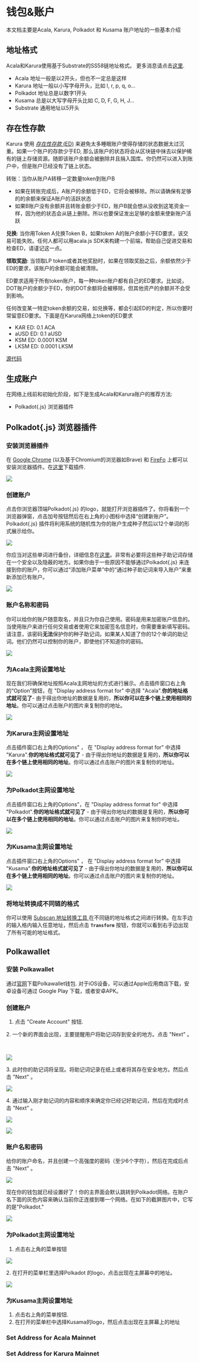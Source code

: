 # 钱包&账户

本文档主要是Acala, Karura, Polkadot 和 Kusama 账户地址的一些基本介绍

## 地址格式 <a href="#address-format" id="address-format"></a>

Acala和Karura使用基于Substrate的SS58链地址格式。 更多消息请点击[这里](https://wiki.polkadot.network/docs/en/learn-accounts).

* Acala 地址一般是以2开头，但也不一定总是这样
* Karura 地址一般以小写字母开头，比如  l, r, p, q, o...
* Polkadot 地址总是以数字1开头
* Kusama 总是以大写字母开头比如 C, D, F, G, H, J...
* Substrate 通用地址以5开头

## 存在性存款 <a href="#existential-deposit" id="existential-deposit"></a>

Karura 使用 [_存在性存款_ (ED)](https://wiki.polkadot.network/docs/learn-accounts#existential-deposit-and-reaping) 来避免太多睡眠账户使得存储的状态数据太过沉重。如果一个账户的存款少于ED, 那么该账户的状态将会从区块链中抹去以保护稀有的链上存储资源。随即该账户余额会被删除并且捐入国库。你仍然可以进入到账户中，但是账户已经没有了链上状态。&#x20;

转账：当你从账户A转移一定数量token到账户B

* 如果在转账完成后，A账户的余额低于ED，它将会被移除。所以请确保有足够的的余额来保证A账户的活跃状态
* 如果B账户没有余额并且转账金额少于ED，账户B就会想从没收到这笔资金一样，因为他的状态会从链上删除。所以也要保证发出足够的金额来使新账户活跃

**兑换**: 当你用Token A兑换Token B，如果token A的账户余额小于ED要求，该交易可能失败。任何人都可以用acala.js SDK来构建一个前端，帮助自己促进交易和检查ED，请谨记这一点。

**领取奖励**: 当领取LP token或者其他奖励时，如果在领取奖励之后，余额依然少于ED的要求，该账户的余额可能会被清除。

ED要求适用于所有token账户，每一种token账户都有自己的ED要求。比如说，DOT账户的余额少于ED，你的DOT余额将会被移除，但其他资产的余额并不会受到影响。

任何改变某一特定token余额的交易，如兑换等，都会引起ED的判定，所以你要时常留意ED要求。下面是在Karura网络上token的ED要求

* KAR ED: 0.1 ACA
* aUSD ED: 0.1 aUSD
* KSM ED: 0.0001 KSM
* LKSM ED: 0.0001 LKSM

[源代码](https://github.com/AcalaNetwork/Acala/blob/0411433ee03c8a9efdc16c2b6014bd0c120f12d4/runtime/karura/src/lib.rs#L747-L751)

## 生成账户 <a href="#account-generation" id="account-generation"></a>

在网络上线前和初始化阶段，如下是生成Acala和Karura账户的推荐方法:

* Polkadot{.js} 浏览器插件

## Polkadot{.js} 浏览器插件 <a href="#polkadot-.js-browser-plugin" id="polkadot-.js-browser-plugin"></a>

### 安装浏览器插件 <a href="#install-the-browser-plugin" id="install-the-browser-plugin"></a>

在 [Google Chrome](https://chrome.google.com/webstore/detail/polkadot%7Bjs%7D-extension/mopnmbcafieddcagagdcbnhejhlodfdd?hl=en) (以及基于Chromium的浏览器如Brave) 和 [FireFo](https://addons.mozilla.org/en-US/firefox/addon/polkadot-js-extension) 上都可以安装浏览器插件。在[这里](https://polkadot.js.org/extension/)下载插件.

![](https://1503523808-files.gitbook.io/\~/files/v0/b/gitbook-legacy-files/o/assets%2F-MAz4EenwXLth\_HO\_hmJ%2F-M\_d9J85pM55GhyGPGd1%2F-M\_dCLYCSww-lIL9hYYX%2FScreen%20Shot%202021-05-14%20at%204.49.27%20PM.png?alt=media\&token=1145ec94-8c95-4130-b530-f8db80523273)

### 创建账户 <a href="#create-account" id="create-account"></a>

点击你浏览器顶端Polkadot{.js} 的logo，就能打开浏览器插件了。你将看到一个浏览器弹窗，点击加号按钮然后在右上角的小图标中选择“创建新账户”。 Polkadot{.js} 插件将利用系统的随机性为你的账户生成种子然后以12个单词的形式展示给你。

![](https://1503523808-files.gitbook.io/\~/files/v0/b/gitbook-legacy-files/o/assets%2F-MAz4EenwXLth\_HO\_hmJ%2F-M\_d9J85pM55GhyGPGd1%2F-M\_dDK3C-NtFvAMNwiSt%2FScreen%20Shot%202021-05-14%20at%204.53.46%20PM.png?alt=media\&token=e19bcc1d-89fe-4403-a98b-1fd9dfc794b5)

你应当对这些单词进行备份，详细信息在[这里](https://wiki.polkadot.network/docs/en/learn-account-generation#storing-your-key-safely)。非常有必要将这些种子助记词存储在一个安全以及隐蔽的地方。如果你由于一些原因不能够通过Polkadot{.js} 来连接到你的账户，你可以通过“添加账户菜单”中的“通过种子助记词来导入账户”来重新添加已有账户。

![](https://1503523808-files.gitbook.io/\~/files/v0/b/gitbook-legacy-files/o/assets%2F-MAz4EenwXLth\_HO\_hmJ%2F-M\_d9J85pM55GhyGPGd1%2F-M\_dD50MlKV95MR4yG4t%2FScreen%20Shot%202021-05-14%20at%204.52.43%20PM.png?alt=media\&token=2b723190-b2bd-4cb3-99ec-d65d39ecb53a)

### 账户名称和密码 <a href="#name-account-and-password" id="name-account-and-password"></a>

你可以给你的账户随意取名，并且只为你自己使用。密码是用来加密账户信息的。当使用账户来进行任何交易或者使用它来加密签名信息时，你需要重新填写密码。请注意，该密码**无法**保护你的种子助记词。如果某人知道了你的12个单词的助记词。他们仍然可以控制你的账户，即使他们不知道你的密码。

![](https://1503523808-files.gitbook.io/\~/files/v0/b/gitbook-legacy-files/o/assets%2F-MAz4EenwXLth\_HO\_hmJ%2F-M\_d9J85pM55GhyGPGd1%2F-M\_dDr2uh8p2z6RRpQYf%2FScreen%20Shot%202021-05-14%20at%204.54.44%20PM.png?alt=media\&token=a52161e9-6901-4e6e-9c43-d8712b5fce93)

### 为Acala主网设置地址 <a href="#set-address-for-acala-mainnet" id="set-address-for-acala-mainnet"></a>

现在我们将确保地址按照Acala主网地址的方式进行展示。点击插件窗口右上角的“Option”按钮，在 "Display address format for" 中选择 "Acala".**你的地址格式就可见了**- 由于得出你地址的数据是复用的，**所以你可以在多个链上使用相同的地址**。你可以通过点击账户的图片来复制你的地址。

![](https://1503523808-files.gitbook.io/\~/files/v0/b/gitbook-legacy-files/o/assets%2F-MAz4EenwXLth\_HO\_hmJ%2F-M\_d9J85pM55GhyGPGd1%2F-M\_dEaN0F2NnxThLxNu-%2FScreen%20Shot%202021-05-14%20at%204.58.59%20PM.png?alt=media\&token=4839beea-10bf-472b-82af-6e30c0db77b7)

### 为Karura主网设置地址 <a href="#set-address-for-karura-mainnet" id="set-address-for-karura-mainnet"></a>

点击插件窗口右上角的Options" ， 在 "Display address format for" 中选择 "Karura".**你的地址格式就可见了** - 由于得出你地址的数据是复用的，**所以你可以在多个链上使用相同的地址**。你可以通过点击账户的图片来复制你的地址。

![](https://1503523808-files.gitbook.io/\~/files/v0/b/gitbook-legacy-files/o/assets%2F-MAz4EenwXLth\_HO\_hmJ%2F-MbdDEGgoJvrmdLhrFQe%2F-MbdRZuBQFh3CP9oYLi9%2FScreen%20Shot%202021-06-08%20at%202.27.20%20PM.png?alt=media\&token=1c6e7440-9615-412c-a1e0-dd01559acf0f)

### 为Polkadot主网设置地址 <a href="#set-address-for-polkadot-mainnet" id="set-address-for-polkadot-mainnet"></a>

点击插件窗口右上角的Options"，在 "Display address format for" 中选择 "Polkadot".**你的地址格式就可见了** - 由于得出你地址的数据是复用的，**所以你可以在多个链上使用相同的地址**。你可以通过点击账户的图片来复制你的地址。

![](https://1503523808-files.gitbook.io/\~/files/v0/b/gitbook-legacy-files/o/assets%2F-MAz4EenwXLth\_HO\_hmJ%2F-M\_lyAqaQ1Db6r48e1UC%2F-M\_lzxaAC\_H6sfIeMChL%2FScreen%20Shot%202021-05-16%20at%209.45.59%20AM.png?alt=media\&token=b17daac9-6d88-44e2-892a-4a797d5805b3)

### 为Kusama主网设置地址 <a href="#set-address-for-kusama-mainnet" id="set-address-for-kusama-mainnet"></a>

点击插件窗口右上角的Options" ， 在 "Display address format for" 中选择 "Kusama".**你的地址格式就可见了** - 由于得出你地址的数据是复用的，**所以你可以在多个链上使用相同的地址**。你可以通过点击账户的图片来复制你的地址。

![](https://1503523808-files.gitbook.io/\~/files/v0/b/gitbook-legacy-files/o/assets%2F-MAz4EenwXLth\_HO\_hmJ%2F-M\_lyAqaQ1Db6r48e1UC%2F-M\_m-313S-tBRN22FXN1%2FScreen%20Shot%202021-05-16%20at%209.46.09%20AM.png?alt=media\&token=ae33d5a2-1d7a-4fa3-8138-68055b992dfe)

### 将地址转换成不同链的格式 <a href="#convert-address-for-different-chain-formats" id="convert-address-for-different-chain-formats"></a>

你可以使用 [Subscan 地址转换工具 ](https://polkadot.subscan.io/tools/ss58\_transform) 在不同链的地址格式之间进行转换。在左手边的输入格内输入任意地址，然后点击 **`Transform`** 按钮，你就可以看到右手边出现了所有可能的地址格式。

## **Polkawallet** <a href="#polkawallet" id="polkawallet"></a>

### **安装 Polkawallet** <a href="#install-polkawallet-app" id="install-polkawallet-app"></a>

通过[官网](https://polkawallet.io)下载Polkawallet钱包. 对于iOS设备，可以通过Apple应用商店下载，安卓设备可通过 Google Play 下载，或者安卓APK。

### 创建账户 <a href="#create-account-1" id="create-account-1"></a>

1. 点击 "Create Account" 按钮.

2\. 一个新的界面会出现，主要提醒用户将助记词存到安全的地方。点击 "Next" 。

‌

![](https://lh6.googleusercontent.com/509\_xAUccOu0djt4YJZsvrLW4H\_fdBxmOmMMwpRrseGSt9xcyZdx4Tgge7ZofXk6um7rSR6LcPL7c23rJHF2ZHv7FlLl2SbYciqd3-ck\_v\_hlco0RRP7oPpin90nv2YETvvN\_cEb)

3\. 此时你的助记词将呈现。将助记词记录在纸上或者将其存在安全地方。然后点击  "Next" 。

![](https://lh5.googleusercontent.com/XD1NG32OkmzZYToN8Fb-noLzUJmacWIACYhi-gSyV3-s58n4Ovu6sS0qQMRe1NkMMyLA4LBz\_wEHRnEDwVnQgEaXQwCrgvUr0fNvA8SDilS7mrrnP--9bx3-SnHaioy\_prFD4KoE)

4\. 通过输入刚才助记词的内容和顺序来确定你已经记好助记词，然后在完成时点击 "Next" 。

![](https://lh4.googleusercontent.com/ROVs8A4woJy9RYKmsGd6Jm1W8GMzG\_cpB6ba3XLViS18GMTmRK0giSV7qkDh2XZrKxxLv4LFLEFuiRT6Lw3wri8yu6cT9tBMyw00vMhxq5Vmwb2qBOUg9-Eey7RHMbh4araqvk7P)

![](https://lh5.googleusercontent.com/VaB4EcpFPO9Qmvl2K\_MVKk8rVevhEzDsD45WZzkWKe3B6DXyoSU8-IenMk3slTe4uGLVl4IzAEmOz-A0SyJ508VUy49UfiGpsBT5R7q2QRmeybP1cE-2fU52iOdoudgcdmsLv\_Kl)

### **账户名和密码** <a href="#name-account-and-password-1" id="name-account-and-password-1"></a>

给你的账户命名，并且创建一个高强度的密码（至少6个字符），然后在完成后点击 "Next" 。

![](https://lh4.googleusercontent.com/PWXIJxAuCBlb-QGBrpce0gvFgG\_C\_jWUL125eOU\_ke\_thRY4WDhUq1AvDa6bAWHWy\_sD5BXp40gM5zzJRdkDGF5XrtLEuLD5TwJ1sV8FDdjr1QRjDm9I-hzfXGsqBLsq0QVFgb02)

现在你的钱包就已经设置好了！你的主界面会默认跳转到Polkadot网络。在账户名下面的灰色内容来确认当前你正连接到哪一个网络。在如下的截屏图片中，它写的是"Polkadot."

![](https://lh5.googleusercontent.com/xlFLRGhSFMpRc1QeJrObC8vazj7YCLIe2AvW-euSwN4bvjlZWhTbcyBxF4SPTXQGuOCJtdxMW\_1IMNyoL88RzC51RGN7CkLepjjOXTnJkEkp0ZSRzS58F7rAVMamcuXJ\_01S6AhE)



### 为Polkadot主网设置地址 <a href="#set-address-for-polkadot-mainnet-1" id="set-address-for-polkadot-mainnet-1"></a>

1. 点击右上角的菜单按钮

![](https://i.imgur.com/JwPrsVe.jpg%20=250x)

2\. 在打开的菜单栏里选择Polkadot 的logo，点击出现在主屏幕中的地址。

![](https://i.imgur.com/YGx8nne.jpg%20=250x)

### 为Kusama主网设置地址 <a href="#set-address-for-kusama-mainnet-1" id="set-address-for-kusama-mainnet-1"></a>

1. 点击右上角的菜单按钮.
2. 在打开的菜单栏中选择Kusama的logo，然后点击出现在主屏幕上的地址

### Set Address for Acala Mainnet  <a href="#set-address-for-acala-mainnet-coming-soon" id="set-address-for-acala-mainnet-coming-soon"></a>

### Set Address for Karura Mainnet  <a href="#set-address-for-karura-mainnet-coming-soon" id="set-address-for-karura-mainnet-coming-soon"></a>

​

### &#x20;<a href="#undefined" id="undefined"></a>
